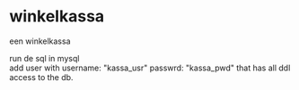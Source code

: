 # winkelkassa
een winkelkassa


run de sql in mysql <br/>
add user with username: "kassa_usr" passwrd: "kassa_pwd" that has all ddl access to the db.

